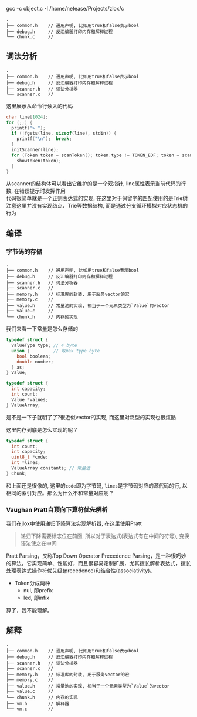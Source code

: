 gcc -c object.c -I /home/netease/Projects/zlox/c

```
.
├── common.h    // 通用声明, 比如用true和false表示bool
├── debug.h     // 反汇编器打印内存和解释过程
└── chunk.c     // 
```

## 词法分析

```
.
├── common.h    // 通用声明, 比如用true和false表示bool
├── debug.h     // 反汇编器打印内存和解释过程
├── scanner.h   // 词法分析器
└── scanner.c   // 
```

这里展示从命令行读入的代码

```c
char line[1024];
for (;;) {
  printf("> ");
  if (!fgets(line, sizeof(line), stdin)) {
    printf("\n");  break;
  }
  initScanner(line);
  for (Token token = scanToken(); token.type != TOKEN_EOF; token = scanToken()) {
    showToken(token);
  }
}
```

从scanner的结构体可以看出它维护的是一个双指针, line属性表示当前代码的行数, 在错误提示时发挥作用  
代码很简单就是一个正则表达式的实现, 在这里对于保留字的匹配使用的是Trie树  
注意这里并没有实现结点、Trie等数据结构, 而是通过分支循环模拟对应状态机的行为  

## 编译

### 字节码的存储

```
.
├── common.h    // 通用声明, 比如用true和false表示bool
├── debug.h     // 反汇编器打印内存和解释过程
├── scanner.h   // 词法分析器
├── scanner.c   // 
├── memory.h    // 标准库的封装, 用于服务vector的宏
├── memory.c    // 
├── value.h     // 常量池的实现, 相当于一个元素类型为`Value`的vector
├── value.c     // 
└── chunk.h     // 内存的实现
```

我们来看一下常量是怎么存储的
```c
typedef struct {
  ValueType type; // 4 byte
  union {         // 取max type byte
    bool boolean;
    double number;
  } as;
} Value;

typedef struct {
  int capacity;
  int count;
  Value *values;
} ValueArray;
```
是不是一下子就明了了?很近似vector的实现, 而这里对泛型的实现也很炫酷

这里内存到底是怎么实现的呢？
```c
typedef struct {
  int count;
  int capacity;
  uint8_t *code;
  int *lines;
  ValueArray constants; // 常量池
} Chunk;
```
和上面还是很像的, 这里的`code`即为字节码, `lines`是字节码对应的源代码的行, 以相同的索引对应。那么为什么不和常量对应呢？

### Vaughan Pratt自顶向下算符优先解析
我们在jlox中使用递归下降算法实现解析器, 在这里使用Pratt
>递归下降需要标志位在前面, 所以对于表达式(表达式有在中间的符号), 变换语法使之在中间

Pratt Parsing，又称Top Down Operator Precedence Parsing，是一种很巧妙的算法，它实现简单、性能好，而且很容易定制扩展，尤其擅长解析表达式，擅长处理表达式操作符优先级(precedence)和结合性(associativity)。


+ Token分成两种
  + nul, 即prefix
  + led, 即infix


算了，我不能理解。

## 解释

```
.
├── common.h    // 通用声明, 比如用true和false表示bool
├── debug.h     // 反汇编器打印内存和解释过程
├── scanner.h   // 词法分析器
├── scanner.c   // 
├── memory.h    // 标准库的封装, 用于服务vector的宏
├── memory.c    // 
├── value.h     // 常量池的实现, 相当于一个元素类型为`Value`的vector
├── value.c     // 
└── chunk.h     // 内存的实现
├── vm.h        // 解释器
└── vm.c        //
```

